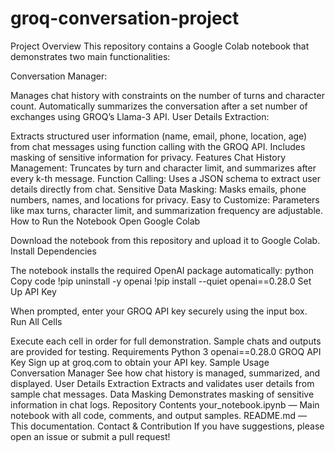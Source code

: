 # groq-conversation-project
Project Overview
This repository contains a Google Colab notebook that demonstrates two main functionalities:

Conversation Manager:

Manages chat history with constraints on the number of turns and character count.
Automatically summarizes the conversation after a set number of exchanges using GROQ’s Llama-3 API.
User Details Extraction:

Extracts structured user information (name, email, phone, location, age) from chat messages using function calling with the GROQ API.
Includes masking of sensitive information for privacy.
Features
Chat History Management:
Truncates by turn and character limit, and summarizes after every k-th message.
Function Calling:
Uses a JSON schema to extract user details directly from chat.
Sensitive Data Masking:
Masks emails, phone numbers, names, and locations for privacy.
Easy to Customize:
Parameters like max turns, character limit, and summarization frequency are adjustable.
How to Run the Notebook
Open Google Colab

Download the notebook from this repository and upload it to Google Colab.
Install Dependencies

The notebook installs the required OpenAI package automatically:
python
Copy code
!pip uninstall -y openai
!pip install --quiet openai==0.28.0
Set Up API Key

When prompted, enter your GROQ API key securely using the input box.
Run All Cells

Execute each cell in order for full demonstration.
Sample chats and outputs are provided for testing.
Requirements
Python 3
openai==0.28.0
GROQ API Key
Sign up at groq.com to obtain your API key.
Sample Usage
Conversation Manager
See how chat history is managed, summarized, and displayed.
User Details Extraction
Extracts and validates user details from sample chat messages.
Data Masking
Demonstrates masking of sensitive information in chat logs.
Repository Contents
your_notebook.ipynb — Main notebook with all code, comments, and output samples.
README.md — This documentation.
Contact & Contribution
If you have suggestions, please open an issue or submit a pull request!

